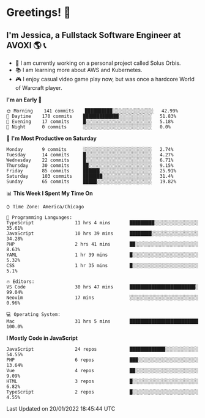# Greetings! 🧠

## I'm Jessica, a Fullstack Software Engineer at AVOXI 🌎 📞

- 🌟 I am currently working on a personal project called Solus Orbis.
- 📚 I am learning more about AWS and Kubernetes.
- 🎮 I enjoy casual video game play now, but was once a hardcore World of Warcraft player.

<!--START_SECTION:waka-->
**I'm an Early 🐤** 

```text
🌞 Morning    141 commits    ██████████░░░░░░░░░░░░░░░   42.99% 
🌆 Daytime    170 commits    █████████████░░░░░░░░░░░░   51.83% 
🌃 Evening    17 commits     █░░░░░░░░░░░░░░░░░░░░░░░░   5.18% 
🌙 Night      0 commits      ░░░░░░░░░░░░░░░░░░░░░░░░░   0.0%

```
📅 **I'm Most Productive on Saturday** 

```text
Monday       9 commits      ░░░░░░░░░░░░░░░░░░░░░░░░░   2.74% 
Tuesday      14 commits     █░░░░░░░░░░░░░░░░░░░░░░░░   4.27% 
Wednesday    22 commits     █░░░░░░░░░░░░░░░░░░░░░░░░   6.71% 
Thursday     30 commits     ██░░░░░░░░░░░░░░░░░░░░░░░   9.15% 
Friday       85 commits     ██████░░░░░░░░░░░░░░░░░░░   25.91% 
Saturday     103 commits    ███████░░░░░░░░░░░░░░░░░░   31.4% 
Sunday       65 commits     █████░░░░░░░░░░░░░░░░░░░░   19.82%

```


📊 **This Week I Spent My Time On** 

```text
⌚︎ Time Zone: America/Chicago

💬 Programming Languages: 
TypeScript               11 hrs 4 mins       █████████░░░░░░░░░░░░░░░░   35.61% 
JavaScript               10 hrs 39 mins      ████████░░░░░░░░░░░░░░░░░   34.28% 
PHP                      2 hrs 41 mins       ██░░░░░░░░░░░░░░░░░░░░░░░   8.63% 
YAML                     1 hr 39 mins        █░░░░░░░░░░░░░░░░░░░░░░░░   5.32% 
CSS                      1 hr 35 mins        █░░░░░░░░░░░░░░░░░░░░░░░░   5.1%

🔥 Editors: 
VS Code                  30 hrs 47 mins      ████████████████████████░   99.04% 
Neovim                   17 mins             ░░░░░░░░░░░░░░░░░░░░░░░░░   0.96%

💻 Operating System: 
Mac                      31 hrs 5 mins       █████████████████████████   100.0%

```

**I Mostly Code in JavaScript** 

```text
JavaScript               24 repos            █████████████░░░░░░░░░░░░   54.55% 
PHP                      6 repos             ███░░░░░░░░░░░░░░░░░░░░░░   13.64% 
Vue                      4 repos             ██░░░░░░░░░░░░░░░░░░░░░░░   9.09% 
HTML                     3 repos             █░░░░░░░░░░░░░░░░░░░░░░░░   6.82% 
TypeScript               2 repos             █░░░░░░░░░░░░░░░░░░░░░░░░   4.55%

```



 Last Updated on 20/01/2022 18:45:44 UTC
<!--END_SECTION:waka-->

<!--
**jessikuh/jessikuh** is a ✨ _special_ ✨ repository because its `README.md` (this file) appears on your GitHub profile.

Here are some ideas to get you started:

- 🔭 I’m currently working on ...
- 🌱 I’m currently learning ...
- 👯 I’m looking to collaborate on ...
- 🤔 I’m looking for help with ...
- 💬 Ask me about ...
- 📫 How to reach me: ...
- 😄 Pronouns: ...
- ⚡ Fun fact: ...
-->
